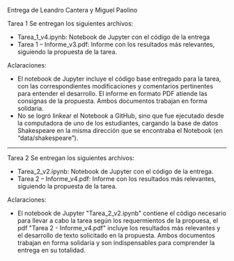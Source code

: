 Entrega de Leandro Cantera y Miguel Paolino

Tarea 1
Se entregan los siguientes archivos:
- Tarea_1_v4.ipynb: Notebook de Jupyter con el código de la entrega
- Tarea 1 – Informe_v3.pdf: Informe con los resultados más relevantes, siguiendo la propuesta de la tarea.

Aclaraciones:
- El notebook de Jupyter incluye el código base entregado para la tarea, con las correspondientes modificaciones y comentarios pertinentes para entender el desarrollo. El informe en formato PDF atiende las consignas de la propuesta. Ambos documentos trabajan en forma solidaria.
- No se logró linkear el Notebook a GitHub, sino que fue ejecutado desde la computadora de uno de los estudiantes, cargando la base de datos Shakespeare en la misma dirección que se encontraba el Notebook (en “data/shakespeare”).

-----------------------------------------

Tarea 2
Se entregan los siguientes archivos:
- Tarea_2_v2.ipynb: Notebook de Jupyter con el código de la entrega.
- Tarea 2 – Informe_v4.pdf: Informe con los resultados más relevantes, siguiendo la propuesta de la tarea.

Aclaraciones:
- El notebook de Jupyter "Tarea_2_v2.ipynb" contiene el código necesario para llevar a cabo la tarea según los requermientos de la propuesa, el pdf "Tarea 2 - Informe_v4.pdf" incluye los resultados más relevantes y el desarrollo de texto solicitado en la propuesta. Ambos documentos trabajan en forma solidaria y son indispensables para comprender la entrega en su totalidad.
